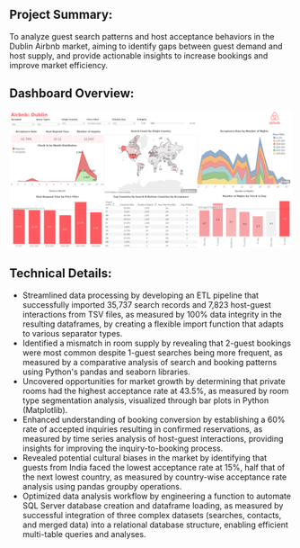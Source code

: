 ## Project Summary:
To analyze guest search patterns and host acceptance behaviors in the Dublin Airbnb market, aiming to identify gaps between guest demand and host supply, and provide actionable insights to increase bookings and improve market efficiency.

## Dashboard Overview:
![](https://github.com/najmisyazani/Airbnb-Market-Analysis/blob/main/Airbnb%20Market%20Analysis%20Dashboard.png)

## Technical Details:
- Streamlined data processing by developing an ETL pipeline that successfully imported 35,737 search records and 7,823 host-guest interactions from TSV files, as measured by 100% data integrity in the resulting dataframes, by creating a flexible import function that adapts to various separator types.
- Identified a mismatch in room supply by revealing that 2-guest bookings were most common despite 1-guest searches being more frequent, as measured by a comparative analysis of search and booking patterns using Python's pandas and seaborn libraries.
- Uncovered opportunities for market growth by determining that private rooms had the highest acceptance rate at 43.5%, as measured by room type segmentation analysis, visualized through bar plots in Python (Matplotlib).
- Enhanced understanding of booking conversion by establishing a 60% rate of accepted inquiries resulting in confirmed reservations, as measured by time series analysis of host-guest interactions, providing insights for improving the inquiry-to-booking process.
- Revealed potential cultural biases in the market by identifying that guests from India faced the lowest acceptance rate at 15%, half that of the next lowest country, as measured by country-wise acceptance rate analysis using pandas groupby operations.
- Optimized data analysis workflow by engineering a function to automate SQL Server database creation and dataframe loading, as measured by successful integration of three complex datasets (searches, contacts, and merged data) into a relational database structure, enabling efficient multi-table queries and analyses.
